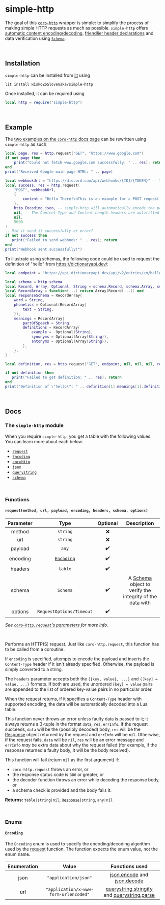 # simple-http

The goal of this [`coro-http`](https://bilal2453.github.io/coro-docs/docs/coro-http.html) wrapper is simple: to simplify the process of making simple HTTP requests as much as possible. `simple-http` offers [automatic content encoding/decoding](#encoding), [friendlier header declarations](#requestmethod-url-payload-encoding-headers-schema-options) and data verification using [`Schema`](https://github.com/super-agent/schema).

<br>

## Installation

`simple-http` can be installed from [lit](https://luvit.io/lit.html) using
```
lit install RiskoZoSlovenska/simple-http
```

Once installed, it can be required using
```lua
local http = require("simple-http")
```

<br>

## Example

The [two examples on the `coro-http` docs page](https://bilal2453.github.io/coro-docs/docs/coro-http.html#request-examples) can be rewritten using `simple-http` as such:

```lua
local page, res = http.request("GET", "https://www.google.com")
if not page then
	print("Could not fetch www.google.com successfully: " .. res); return
end
print("Received Google main page HTML: " .. page)
```

```lua
local webhookUrl = "https://discord.com/api/webhooks/{ID}/{TOKEN}" -- Your webhook URL here
local success, res = http.request(
	"POST", webhookUrl,
	{
		content = "Hello There!\nThis is an example for a POST request using simple-http!"
	},
	http.Encoding.json, -- simple-http will automatically encode the payload
	nil, -- The Content-Type and Content-Length headers are autofilled
	nil,
	5000
)
-- Did it send it successfully or error?
if not success then
   print("Failed to send webhook: " .. res); return
end
print("Webhook sent successfully!")
```

To illustrate using schemas, the following code could be used to request the definition of "hello" from https://dictionaryapi.dev/:
```lua
local endpoint = "https://api.dictionaryapi.dev/api/v2/entries/en/hello" -- Get the definition of "hello" from 

local schema = http.schema
local Record, Array, Optional, String = schema.Record, schema.Array, schema.Optional, schema.String
local RecordArray = function(...) return Array(Record(...)) end
local responseSchema = RecordArray{
	word = String,
	phonetics = Optional(RecordArray{
		text = String,
	}),
	meanings = RecordArray{
		partOfSpeech = String,
		definitions = RecordArray{
			example =  Optional(String),
			synonyms = Optional(Array(String)),
			antonyms = Optional(Array(String)),
		},
	},
}

local definition, res = http.request("GET", endpoint, nil, nil, nil, responseSchema)

if not definition then
   print("Failed to get definition: " .. res); return
end
print("Definition of \"hello\": " .. definition[1].meanings[1].definitions[1].definition) -- Response is automatically decoded to a Lua table
```

<br>

## Docs

### The `simple-http` module

When you require `simple-http`, you get a table with the following values. You can learn more about each below.

* [`request`](#requestmethod-url-payload-encoding-headers-schema-options)
* [`Encoding`](#encoding)
* [`coroHttp`](https://bilal2453.github.io/coro-docs/docs/coro-http.html)
* [`json`](https://luvit.io/api/json.html)
* [`querystring`](https://luvit.io/api/querystring.html)
* [`schema`](https://github.com/super-agent/schema)

<br>

### Functions

#### `request(method, url, payload, encoding, headers, schema, options)`

|Parameter|Type                    |Optional|Description|
|:-------:|:----------------------:|:------:|:---:|
|method   |`string`                |❌||
|url      |`string`                |❌||
|payload  |`any`                   |✔️||
|encoding |[`Encoding`](#encoding) |✔️||
|headers  |`table`                 |✔️||
|schema   |`Schema`                |✔️|A [Schema](https://github.com/super-agent/schema#built-in-types) object to verify the integrity of the data with|
|options  |`RequestOptions/Timeout`|✔️||

*See [`coro-http.request`'s parameters](https://bilal2453.github.io/coro-docs/docs/coro-http.html#request-parameters) for more info.*

<br>

Performs an HTTP(S) request. Just like `coro-http.request`, this function has to be called from a coroutine.

If `encoding` is specified, attempts to encode the payload and inserts the `Content-Type` header if it isn't already specified. Otherwise, the payload is simply converted to a string.

The `headers` parameter accepts both the `{{key, value}, ...}` and `{[key] = value, ...}` formats. If both are used, the unordered `[key] = value` pairs are appended to the list of ordered key-value pairs in no particular order.

When the request returns, if it specifies a `Content-Type` header with supported encoding, the data will be automatically decoded into a Lua table.

This function never throws an error unless faulty data is passed to it; it always returns a 3-tuple in the format `data`, `res`, `errInfo`. If the request succeeds, `data` will be the (possibly decoded) body, `res` will be the [Response](https://bilal2453.github.io/coro-docs/docs/coro-http.html#request-response) object returned by the request and `errInfo` will be `nil`. Otherwise, if the request fails, `data` will be `nil`, `res` will be an error message and `errInfo` *may* be extra data about why the request failed (for example, if the response returned a faulty body, it will be the body received).

This function will fail (return `nil` as the first argument) if:
* `coro-http.request` throws an error, or
* the response status code is `300` or greater, or
* the decoder function throws an error while decoding the response body, or
* a schema check is provided and the body fails it.


**Returns:** `table|string|nil`, [`Response`]((https://bilal2453.github.io/coro-docs/docs/coro-http.html#request-response))`|string`, `any|nil`

<br>

### Enums

#### `Encoding`

The `Encoding` enum is used to specify the encoding/decoding algorithm used by the [request](#requestmethod-url-payload-encoding-headers-schema-options) function. The function expects the enum value, not the enum name.

|Enumeration|Value                                |Functions used|
|:---------:|:-----------------------------------:|:------------:|
|json       |`"application/json"`                 |[json.encode](https://luvit.io/api/json.html#json_json_encode_value_state) and [json.decode](https://luvit.io/api/json.html#json_json_decode_str_pos_nullval)|
|url        |`"application/x-www-form-urlencoded"`|[querystring.stringify](https://luvit.io/api/querystring.html#querystring_querystring_stringify_obj_sep_eq_options) and [querystring.parse](https://luvit.io/api/querystring.html#querystring_querystring_parse_str_sep_eq_options)|